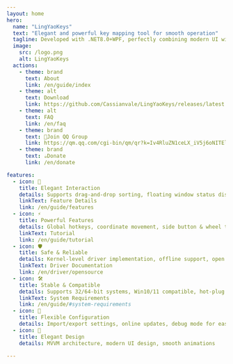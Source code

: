 ```yaml
---
layout: home
hero:
  name: "LingYaoKeys"
  text: "Elegant and powerful key mapping tool for smooth operation"
  tagline: Developed with .NET8.0+WPF, perfectly combining modern UI with powerful features
  image:
    src: /logo.png
    alt: LingYaoKeys
  actions:
    - theme: brand
      text: About
      link: /en/guide/index
    - theme: alt
      text: Download
      link: https://github.com/Cassianvale/LingYaoKeys/releases/latest
    - theme: alt
      text: FAQ
      link: /en/faq
    - theme: brand
      text: 🐧Join QQ Group
      link: https://qm.qq.com/cgi-bin/qm/qr?k=Iv4RluZN1ceLX_iV5j6oNITElvUP5sFo&jump_from=webapi&authKey=xUof/EqyhLD6KNkVaL2vf1wqx14Gz5OTKHtGLiZN7igbtZLn1/l1DeOAtAkOTOUd
    - theme: brand
      text: ☕️Donate
      link: /en/donate

features:
  - icon: 🎯
    title: Elegant Interaction
    details: Supports drag-and-drop sorting, floating window status display, and voice feedback for intuitive operation
    linkText: Feature Details
    link: /en/guide/features
  - icon: ⚡
    title: Powerful Features
    details: Global hotkeys, coordinate movement, side button & wheel triggers, independent interval control, window handle detection
    linkText: Tutorial
    link: /en/guide/tutorial
  - icon: 🛡
    title: Safe & Reliable
    details: Kernel-level driver implementation, offline support, open driver files and interface documentation
    linkText: Driver Documentation
    link: /en/driver/opensource
  - icon: 🛠️
    title: Stable & Compatible
    details: Supports 32/64-bit systems, Win10/11 compatible, hot-plug support, clean uninstall
    linkText: System Requirements
    link: /en/guide/#system-requirements
  - icon: 🔄
    title: Flexible Configuration
    details: Import/export settings, online updates, debug mode for easy customization
  - icon: 🎨
    title: Elegant Design
    details: MVVM architecture, modern UI design, smooth animations

---
```


<PreviewSection />